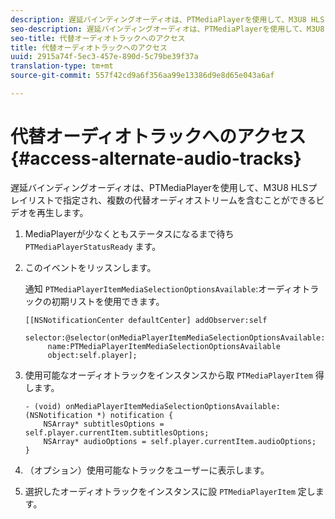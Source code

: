 ```yaml
---
description: 遅延バインディングオーディオは、PTMediaPlayerを使用して、M3U8 HLSプレイリストで指定され、複数の代替オーディオストリームを含むことができるビデオを再生します。
seo-description: 遅延バインディングオーディオは、PTMediaPlayerを使用して、M3U8 HLSプレイリストで指定され、複数の代替オーディオストリームを含むことができるビデオを再生します。
seo-title: 代替オーディオトラックへのアクセス
title: 代替オーディオトラックへのアクセス
uuid: 2915a74f-5ec3-457e-890d-5c79be39f37a
translation-type: tm+mt
source-git-commit: 557f42cd9a6f356aa99e13386d9e8d65e043a6af

---
```



# 代替オーディオトラックへのアクセス {#access-alternate-audio-tracks}

遅延バインディングオーディオは、PTMediaPlayerを使用して、M3U8 HLSプレイリストで指定され、複数の代替オーディオストリームを含むことができるビデオを再生します。

1. MediaPlayerが少なくともステータスになるまで待ち `PTMediaPlayerStatusReady` ます。
1. このイベントをリッスンします。

   通知 `PTMediaPlayerItemMediaSelectionOptionsAvailable`:オーディオトラックの初期リストを使用できます。

   ```
   [[NSNotificationCenter defaultCenter] addObserver:self 
        selector:@selector(onMediaPlayerItemMediaSelectionOptionsAvailable:) 
        name:PTMediaPlayerItemMediaSelectionOptionsAvailable  
        object:self.player];
   ```

1. 使用可能なオーディオトラックをインスタンスから取 `PTMediaPlayerItem` 得します。

   ```
   - (void) onMediaPlayerItemMediaSelectionOptionsAvailable:(NSNotification *) notification { 
       NSArray* subtitlesOptions = self.player.currentItem.subtitlesOptions; 
       NSArray* audioOptions = self.player.currentItem.audioOptions; 
   }
   ```

1. （オプション）使用可能なトラックをユーザーに表示します。
1. 選択したオーディオトラックをインスタンスに設 `PTMediaPlayerItem` 定します。
